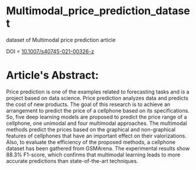 # Multimodal_price_prediction_dataset
dataset of Multimodal price prediction article


DOI = [10.1007/s40745-021-00326-z](https://doi.org/10.1007/s40745-021-00326-z)

# Article's Abstract:

Price prediction is one of the examples related to forecasting tasks and is a project based on data science. Price prediction analyzes data and predicts the cost of new products. The goal of this research is to achieve an arrangement to predict the price of a cellphone based on its specifications. So, five deep learning models are proposed to predict the price range of a cellphone, one unimodal and four multimodal approaches. The multimodal methods predict the prices based on the graphical and non-graphical features of cellphones that have an important effect on their valorizations. Also, to evaluate the efficiency of the proposed methods, a cellphone dataset has been gathered from GSMArena. The experimental results show 88.3% F1-score, which confirms that multimodal learning leads to more accurate predictions than state-of-the-art techniques.
